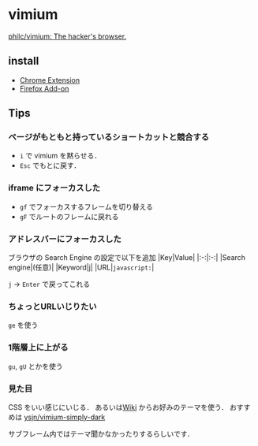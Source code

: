 # vimium

[philc/vimium: The hacker's browser.](https://github.com/philc/vimium)


## install

- [Chrome Extension](https://chrome.google.com/webstore/detail/vimium/dbepggeogbaibhgnhhndojpepiihcmeb)
- [Firefox Add-on](https://addons.mozilla.org/en-GB/firefox/addon/vimium-ff/)


## Tips

### ページがもともと持っているショートカットと競合する

- `i` で vimium を黙らせる．
- `Esc` でもとに戻す．


### iframe にフォーカスした

- `gf` でフォーカスするフレームを切り替える
- `gF` でルートのフレームに戻れる


### アドレスバーにフォーカスした

ブラウザの Search Engine の設定で以下を追加
|Key|Value|
|:-:|:-:|
|Search engine|(任意)|
|Keyword|j|
|URL|`javascript:`|

`j` -> `Enter` で戻ってこれる


### ちょっとURLいじりたい

`ge` を使う


### 1階層上に上がる

`gu`, `gU` とかを使う


### 見た目

CSS をいい感じにいじる．
あるいは[Wiki](https://github.com/philc/vimium/wiki/Theme) からお好みのテーマを使う．
おすすめは [ysjn/vimium-simply-dark](https://github.com/ysjn/vimium-simply-dark)

サブフレーム内ではテーマ聞かなかったりするらしいです．

